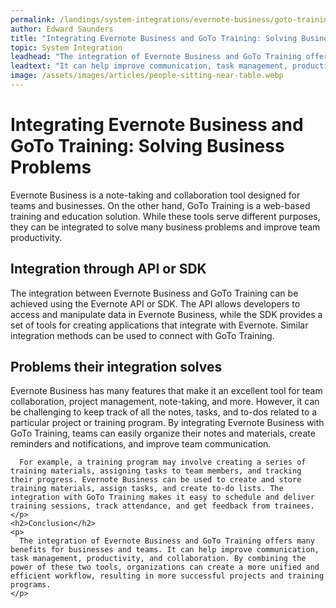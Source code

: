```yaml
---
permalink: /landings/system-integrations/evernote-business/goto-training
author: Edward Saunders
title: "Integrating Evernote Business and GoTo Training: Solving Business Problems"
topic: System Integration
leadhead: "The integration of Evernote Business and GoTo Training offers many benefits for businesses and teams"
leadtext: "It can help improve communication, task management, productivity, and collaboration. By combining the power of these two tools, organizations can create a more unified and efficient workflow, resulting in more successful projects and training programs."
image: /assets/images/articles/people-sitting-near-table.webp
---
```

<div class="arttext">    <h1>Integrating Evernote Business and GoTo Training: Solving Business Problems</h1>
    <p>
      Evernote Business is a note-taking and collaboration tool designed for teams and businesses. On the other hand, GoTo Training is a web-based training and education solution. While these tools serve different purposes, they can be integrated to solve many business problems and improve team productivity.
    </p>
    <h2>Integration through API or SDK</h2>
    <p>
      The integration between Evernote Business and GoTo Training can be achieved using the Evernote API or SDK. The API allows developers to access and manipulate data in Evernote Business, while the SDK provides a set of tools for creating applications that integrate with Evernote. Similar integration methods can be used to connect with GoTo Training.
    </p>
    <h2>Problems their integration solves</h2>
    <p>
      Evernote Business has many features that make it an excellent tool for team collaboration, project management, note-taking, and more. However, it can be challenging to keep track of all the notes, tasks, and to-dos related to a particular project or training program. By integrating Evernote Business with GoTo Training, teams can easily organize their notes and materials, create reminders and notifications, and improve team communication.
      
      For example, a training program may involve creating a series of training materials, assigning tasks to team members, and tracking their progress. Evernote Business can be used to create and store training materials, assign tasks, and create to-do lists. The integration with GoTo Training makes it easy to schedule and deliver training sessions, track attendance, and get feedback from trainees.
    </p>
    <h2>Conclusion</h2>
    <p>
      The integration of Evernote Business and GoTo Training offers many benefits for businesses and teams. It can help improve communication, task management, productivity, and collaboration. By combining the power of these two tools, organizations can create a more unified and efficient workflow, resulting in more successful projects and training programs. 
    </p>
</div>